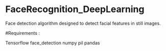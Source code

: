 # FaceRecognition_DeepLearning


Face detection algorithm designed to detect facial features in still images. 

#Requirements :

Tensorflow
face_detection
numpy
pil
pandas
